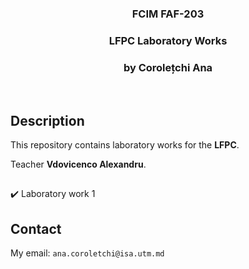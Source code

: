 <h3 align="center">FCIM FAF-203</h3>
  <div align="center">
    <h3>LFPC Laboratory Works</h3>
    <h3>by Corolețchi Ana</h3>
  <br/>
  </div>

 
## Description

This repository contains laboratory works for the **LFPC**.

Teacher **Vdovicenco Alexandru**.

##
:heavy_check_mark: Laboratory work 1

## Contact

My email: `ana.coroletchi@isa.utm.md`
